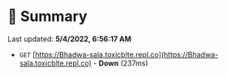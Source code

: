 # 📖 Summary
Last updated: **5/4/2022, 6:56:17 AM**

- `GET` [https://Bhadwa-sala.toxicblte.repl.co](https://Bhadwa-sala.toxicblte.repl.co) - **Down** (237ms)
